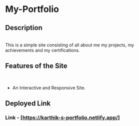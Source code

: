 <h1>My-Portfolio</h1>

<h2>Description</h2><br>
This is a simple site consisting of all about me my projects, my achievements and my certifications.<br>
<h2>Features of the Site</h2><br>

+ An Interactive and Responsive Site.<br>

<h2>Deployed Link</h2>
<h3>Link - <a href="https://karthik-s-portfolio.netlify.app/">[https://karthik-s-portfolio.netlify.app/]</a></h3>


